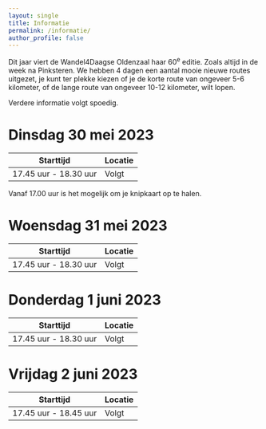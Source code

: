 ```yaml
---
layout: single
title: Informatie
permalink: /informatie/
author_profile: false
---
```


Dit jaar viert de Wandel4Daagse Oldenzaal haar 60<sup>e</sup> editie. Zoals altijd in de week na Pinksteren. We hebben 4 dagen een aantal mooie nieuwe routes uitgezet, je kunt ter plekke kiezen of je de korte route van ongeveer 5-6 kilometer, of de lange route van ongeveer 10-12 kilometer, wilt lopen.

Verdere informatie volgt spoedig.


# Dinsdag 30 mei 2023

| Starttijd | Locatie |
|-------------|-------------|
| 17.45 uur - 18.30 uur | Volgt  |

Vanaf 17.00 uur is het mogelijk om je knipkaart op te halen.

# Woensdag 31 mei 2023

| Starttijd | Locatie |
|-------------|-------------|
| 17.45 uur - 18.30 uur | Volgt  |

# Donderdag 1 juni 2023

| Starttijd | Locatie |
|-------------|-------------|
| 17.45 uur - 18.30 uur | Volgt  |

# Vrijdag 2 juni 2023

| Starttijd | Locatie |
|-------------|-------------|
| 17.45 uur - 18.45 uur | Volgt  |
